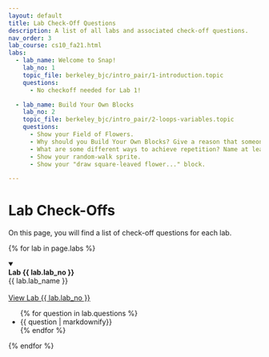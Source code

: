```yaml
---
layout: default
title: Lab Check-Off Questions
description: A list of all labs and associated check-off questions.
nav_order: 3
lab_course: cs10_fa21.html
labs:
  - lab_name: Welcome to Snap!
    lab_no: 1
    topic_file: berkeley_bjc/intro_pair/1-introduction.topic
    questions:
      - No checkoff needed for Lab 1!

  - lab_name: Build Your Own Blocks
    lab_no: 2
    topic_file: berkeley_bjc/intro_pair/2-loops-variables.topic
    questions:
      - Show your Field of Flowers.
      - Why should you Build Your Own Blocks? Give a reason that someone may create a custom block.
      - What are some different ways to achieve repetition? Name at least 2.
      - Show your random-walk sprite.
      - Show your "draw square-leaved flower..." block.      

---
```

# Lab Check-Offs

On this page, you will find a list of check-off questions for each lab.

{% for lab in page.labs %}
<details open>
  <a name="lab-{{ lab.lab_no }}"></a>
  <summary>
    <div class="label label-lab"><strong>Lab {{ lab.lab_no }}</strong></div>
    {{ lab.lab_name }}
  </summary>
  <br>
  <a href="https://cs10.org/bjc-r/topic/topic.html?topic={{ lab.topic_file |urlencode }}&course={{ page.course }}&novideo&noreading&noassignment" target="_bank">
  View Lab {{ lab.lab_no }}
  </a>
  <ul>
    {% for question in lab.questions %}
      <li>{{ question | markdownify}}</li>
    {% endfor %}
  </ul>
</details>
{% endfor %}

<!--

- lab_name: Build Your Own Blocks
  lab_no: 2
  topic_file: berkeley_bjc/intro_pair/2-loops-variables.topic
  questions:
    - Show your Field of Flowers.
    - Why should you Build Your Own Blocks? Give a reason that someone may create a custom block.
    - What are some different ways to achieve repetition? Name at least 2.
    - Show your random-walk sprite.
    - Show your "draw square-leaved flower..." block.
- lab_name: Conditionals, Reporters & Testing
  lab_no: 3
  topic_file: berkeley_bjc/intro_pair/2-conditionals-testing-su21.topic
  questions:
    - What is a Boolean? Explain why we use them, and give examples of functions that report a Boolean value.
    - Show us your traffic signal and letter grade blocks.
    - Explain the difference between a command and a reporter block.
    - Show us the `is _ between _ and _ ?` block.
    - What does the mystery reporter (at the bottom of the “Reporter Blocks” page) report when run with the inputs hello and 5?
    - Name a few of the input types. Why is it important that we specify input types?
    - How are global variables different from script variables?
    - Show and explain your sum of two smallest block.
- lab_name: Lists and HOFs
  lab_no: 4
  topic_file: berkeley_bjc/lists/lists-I.topic
  questions:
    - What is a list? Why would we use a list of 10 elements instead of just making 10 variables?
    - What do `map`, `keep`, and `combine` each do?
    - Show us your `acronym` block.
    - Show us your `expand` block.
    - What is the difference between the `for each (item)` loop and the `for (i)` loop we have used in previous labs?
- lab_name: Algorithms
  lab_no: 5
  topic_file: berkeley_bjc/areas/algorithms.topic
  questions:
    - What is an algorithm? Please give an example both in real life and from class.
    - Please show both your "findNumberInUnsortedList" and "findNumberInSortedList" functions and describe the difference in the algorithms used.
    - Are algorithms which are (on average) faster always "better"? Why or why not?
    - What might some "trade-offs" to different computer science algorithms be?
    - How can abstraction and algorithms relate in computer science?
- lab_name: Algorithmic Complexity
  lab_no: 6
  topic_file: berkeley_bjc/areas/algorithm-complexity.topic
  questions:
    - Please show me your Non-Gauss and Gauss Add all numbers in. Which was faster? Why?
    - Of all the runtimes you have discovered thus far, can you rank them from “fastest” to “slowest”? Why is runtime important for the programs that we create?
    - Name the logarithmic time algorithm that we implemented in Lab 5. Explain why this algorithm runs in logarithmic time.
    - What is the difference between “Worst-Case” and “Best Case” Runtimes when running the Are the numbers of (LIST) distinct block? Why?
    - What happened with the time it took for your computer to counter up the numbers between 1 and x when you started doubling the numbers? Tripling the numbers? What do you think would happen with the time I multiplied your top number by 8?
    - What is an example of an algorithm that we have seen that has an exponential runtime?
- lab_name: Testing + Project 1
  lab_no: 7
  topic_file: berkeley_bjc/2048-testing/2048.topic
  questions:
    - How does the test block work? What is its domain and range?
    - Show us the output of your test block on the merge column. Explain why this output makes sense.
    - How will writing tests help you for the 2048 assignment?
    - How do merge up and merge column work? What is the domain/range of each block?
    - What is the domain and range of the update display block?
- lab_name: Boards (Optional)
  lab_no: 8
  topic_file: berkeley_bjc/lists/tic-tac-toe.topic
  questions:
    - Why did we have variables like “Size”, “Start”, and “Display Width” when designing our board and what do they do?
    - Show your working board game by moving the sprite around the board.
    - Explain an advantage of using an underlying board structure when designing a game.
- lab_name: Trees and Fractals
  lab_no: 9
  topic_file: berkeley_bjc/recur/recursion-trees-fractals.topic
  questions:
    - Why is it important that the inputs to a recursive call be smaller than the original inputs to the function?
    - Please show me your “crazy-tree” block.
    - Why is it important that the sprite face the same direction at the end of a recursive function as it faced initially?
    - What defines a recursive block? What are the two necessary “cases” that a recursive block must consider? Name and define them.
    - Please show me your “snowflake” block.
- lab_name: Recursive Reporters
  lab_no: 10
  topic_file: berkeley_bjc/recur/recursive-reporters-part1.topic
  questions:
    - Why do we map the first item of the set in front of a recursive call of subsets over the rest of the list?
    - Explain why the second version of subsets only makes 7 calls instead of 64.
    - Explain how the sort block works, how the merge block works, and how they work together.
    - Show us the recursive numbers block.
    - Show us the recursive ends-e block.
- lab_name: HOFS and Functions as Data
  lab_no: 11
  topic_file: berkeley_bjc/hofs/hofs-practice.topic
  questions:
  - What is a higher-order function?
  - Show us your pandigital block and explain how it works.
  - Show us your factorion block and explain how it works.
  - Show us your list all factorions function. How does this compare to the list all pandigital numbers function?
- lab_name: Welcome to Python
  lab_no: 12
  topic_file: berkeley_bjc/python/besides-blocks-welcome-parsons.topic
  questions:
  - What is the difference between the "python", "python file.py", and "python -i file.py" terminal commands?
  - What is the difference between the "print" and "return" python commands?
  - Show your "reverse_string(string)" function. If you did it iteratively, explain the recursive solution. If you did it recursively, explain the iterative solution.
  - Show your "palindrome(string)" function.
  - Show your c-curve function and its output.
- lab_name: Data Structures in Python
  lab_no: 13
  topic_file: berkeley_bjc/python/besides-blocks-data-struct.topic
  questions:
  - What is the difference between = and == in python?
  - Show us the result of running the autograder.
  - What is a dictionary?
  - What does 0-indexing mean?
- lab_name: Object-Oriented Programming
  lab_no: 14
  topic_file: berkeley_bjc/python/besides-blocks-oop-joshhug-edition.topic
  questions:
  - Describe the purpose of an "init" function.
  - To access a class attribute, should you use the class name or an instance name?
  - Name two different ways to assign instance attributes.
  - Show us your "outdated" and "add_genre" methods.
  - Show us your completed MemePage and Member classes.
- lab_name: Text Processing in Python
  lab_no: 15
  topic_file: berkeley_bjc/python/besides-blocks-text-processing.topic
  questions:
  - What are the arguments of the "open" function and what does it return?
  - Show us your "izzle" function.
  - How do we choose how something is sorted when using the "sorted" function in Python?
  - Show us your "top_n_words" and "print_top_n_words" functions.
  - Show us your "apply_language_game" function.
- lab_name: Data Science
  lab_no: 16
  topic_file: berkeley_bjc/python/data-lab.topic
  questions:
  - What are some important commands that you can use to keep only certain rows in a table?
  - Describe the three main steps of working with data as per this lab.
  - What commands did you use to find the price of the most expensive listing in San Francisco?
  - Show us your scatter plot.What are some things you notice from this plot?
- lab_name: Concurrency
  lab_no: 17
  topic_file: berkeley_bjc/areas/concurrency.topic
  questions:
  - What is a race condition?
  - Is it always true that splitting a task among 10 “workers” is better than splitting it among 5 “workers”?
  - What is the difference between determinism and nondeterminism, in the context of concurrency?
  - How does Snap! handle concurrency?





**Lab 12**{: .label .label-lab }[Welcome to Python!](https://beautyjoy.github.io/bjc-r/topic/topic.html?topic=berkeley_bjc/python/besides-blocks-welcome-parsons.topic&course=cs10_fa21.html&novideo&noreading&noassignment)
- What is the difference between the "python", "python file.py", and "python -i file.py" terminal commands?
- What is the difference between the "print" and "return" python commands?
- Show your "reverse_string(string)" function. If you did it iteratively, explain the recursive solution. If you did it recursively, explain the iterative solution.
- Show your "palindrome(string)" function.
- Show your c-curve function and its output.

**Lab 13**{: .label .label-lab }[Data Structures in Python](https://beautyjoy.github.io/bjc-r/topic/topic.html?topic=berkeley_bjc/python/besides-blocks-data-struct.topic&course=cs10_fa21.html&novideo&noreading&noassignment)
- What is the difference between = and == in python?
- Show us the result of running the autograder.
- What is a dictionary?
- What does 0-indexing mean?

**Lab 14**{: .label .label-lab }[Object-Oriented Programming](https://beautyjoy.github.io/bjc-r/topic/topic.html?topic=berkeley_bjc/python/besides-blocks-oop-joshhug-edition.topic&course=cs10_fa21.html&novideo&noreading&noassignment)
- Describe the purpose of an "init" function.
- To access a class attribute, should you use the class name or an instance name?
- Name two different ways to assign instance attributes.
- Show us your "outdated" and "add_genre" methods.
- Show us your completed MemePage and Member classes.

**Lab 15**{: .label .label-lab }[Text Processing in Python](https://beautyjoy.github.io/bjc-r/topic/topic.html?topic=berkeley_bjc/python/besides-blocks-text-processing.topic&course=cs10_fa21.html&novideo&noreading&noassignment)
- What are the arguments of the "open" function and what does it return?
- Show us your "izzle" function.
- How do we choose how something is sorted when using the "sorted" function in Python?
- Show us your "top_n_words" and "print_top_n_words" functions.
- Show us your "apply_language_game" function.

**Lab 16**{: .label .label-lab }[Data Science](https://beautyjoy.github.io/bjc-r/topic/topic.html?topic=berkeley_bjc/python/data-lab.topic&course=cs10_fa21.html&novideo&noreading&noassignment)
- What are some important commands that you can use to keep only certain rows in a table?
- Describe the three main steps of working with data as per this lab.
- What commands did you use to find the price of the most expensive listing in San Francisco?
- Show us your scatter plot.What are some things you notice from this plot?

**Lab 17**{: .label .label-lab }[Concurrency](https://beautyjoy.github.io/bjc-r/topic/topic.html?topic=berkeley_bjc/areas/concurrency.topic&course=cs10_fa21.html&novideo&noreading&noassignment)
- What is a race condition?
- Is it always true that splitting a task among 10 “workers” is better than splitting it among 5 “workers”?
- What is the difference between determinism and nondeterminism, in the context of concurrency?
- How does Snap! handle concurrency?

**Lab 18**{: .label .label-lab }[Debugging in OOP](https://beautyjoy.github.io/bjc-r/topic/topic.html?topic=berkeley_bjc/python/oop-debugging.topic&course=cs10_fa21.html&novideo&noreading&noassignment)
- Show us the result of running the docstring under the Account class in your terminal.
- Show us the result of running the docstring under each QuidditchPlayer subclass in your terminal.
- What is some information the terminal gives you when there's an error in your code? -->
